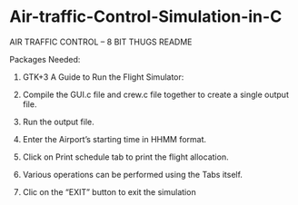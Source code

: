 # Air-traffic-Control-Simulation-in-C
AIR TRAFFIC CONTROL – 8 BIT THUGS
README

Packages Needed:
1.	GTK+3
A Guide to Run the Flight Simulator:

1.	Compile the GUI.c file and crew.c file together to create a single output file.
2.	Run the output file.
3.	Enter the Airport’s starting time in HHMM format.
4.	Click on Print schedule tab to print the flight allocation.
5.	Various operations can be performed using the Tabs itself. 
6.	Clic on the “EXIT” button to exit the simulation

